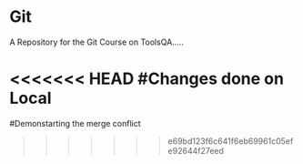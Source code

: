 # Git
A Repository for the Git Course on ToolsQA.....

<<<<<<< HEAD
#Changes done on Local
=======
#Demonstarting the merge conflict
>>>>>>> e69bd123f6c641f6eb69961c05efe92644f27eed
